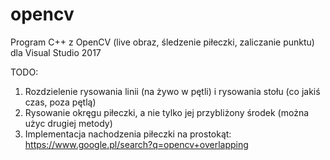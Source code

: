 ﻿# opencv

Program C++ z OpenCV (live obraz, śledzenie piłeczki, zaliczanie punktu)
 dla Visual Studio 2017

TODO:
1. Rozdzielenie rysowania linii (na żywo w pętli) i rysowania stołu (co jakiś czas, poza pętlą)
2. Rysowanie okręgu piłeczki, a nie tylko jej przybliżony środek (można użyc drugiej metody)
3. Implementacja nachodzenia piłeczki na prostokąt: https://www.google.pl/search?q=opencv+overlapping